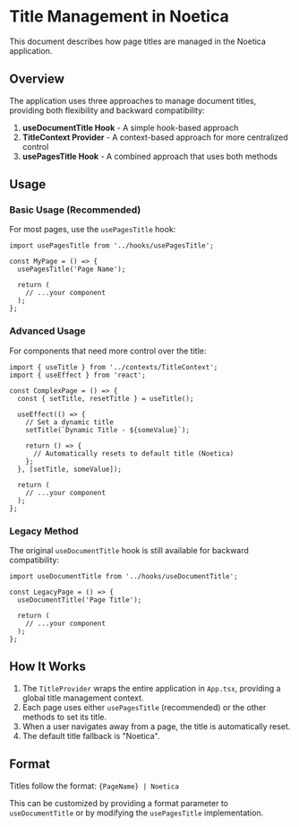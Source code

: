 # Title Management in Noetica

This document describes how page titles are managed in the Noetica application.

## Overview

The application uses three approaches to manage document titles, providing both flexibility and backward compatibility:

1. **useDocumentTitle Hook** - A simple hook-based approach
2. **TitleContext Provider** - A context-based approach for more centralized control
3. **usePagesTitle Hook** - A combined approach that uses both methods

## Usage

### Basic Usage (Recommended)

For most pages, use the `usePagesTitle` hook:

```tsx
import usePagesTitle from '../hooks/usePagesTitle';

const MyPage = () => {
  usePagesTitle('Page Name');
  
  return (
    // ...your component
  );
};
```

### Advanced Usage

For components that need more control over the title:

```tsx
import { useTitle } from '../contexts/TitleContext';
import { useEffect } from 'react';

const ComplexPage = () => {
  const { setTitle, resetTitle } = useTitle();
  
  useEffect(() => {
    // Set a dynamic title
    setTitle(`Dynamic Title - ${someValue}`);
    
    return () => {
      // Automatically resets to default title (Noetica)
    };
  }, [setTitle, someValue]);
  
  return (
    // ...your component
  );
};
```

### Legacy Method

The original `useDocumentTitle` hook is still available for backward compatibility:

```tsx
import useDocumentTitle from '../hooks/useDocumentTitle';

const LegacyPage = () => {
  useDocumentTitle('Page Title');
  
  return (
    // ...your component
  );
};
```

## How It Works

1. The `TitleProvider` wraps the entire application in `App.tsx`, providing a global title management context.
2. Each page uses either `usePagesTitle` (recommended) or the other methods to set its title.
3. When a user navigates away from a page, the title is automatically reset.
4. The default title fallback is "Noetica".

## Format

Titles follow the format: `{PageName} | Noetica`

This can be customized by providing a format parameter to `useDocumentTitle` or by modifying the `usePagesTitle` implementation. 